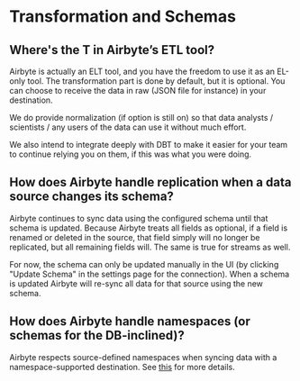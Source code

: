 # Transformation and Schemas

## **Where's the T in Airbyte’s ETL tool?**

Airbyte is actually an ELT tool, and you have the freedom to use it as an EL-only tool. The transformation part is done by default, but it is optional. You can choose to receive the data in raw \(JSON file for instance\) in your destination.

We do provide normalization \(if option is still on\) so that data analysts / scientists / any users of the data can use it without much effort.

We also intend to integrate deeply with DBT to make it easier for your team to continue relying you on them, if this was what you were doing.

## **How does Airbyte handle replication when a data source changes its schema?**

Airbyte continues to sync data using the configured schema until that schema is updated. Because Airbyte treats all fields as optional, if a field is renamed or deleted in the source, that field simply will no longer be replicated, but all remaining fields will. The same is true for streams as well.

For now, the schema can only be updated manually in the UI \(by clicking "Update Schema" in the settings page for the connection\). When a schema is updated Airbyte will re-sync all data for that source using the new schema.

## **How does Airbyte handle namespaces (or schemas for the DB-inclined)?**

Airbyte respects source-defined namespaces when syncing data with a namespace-supported destination. See [this](../architecture/namespaces.md) for more details.
